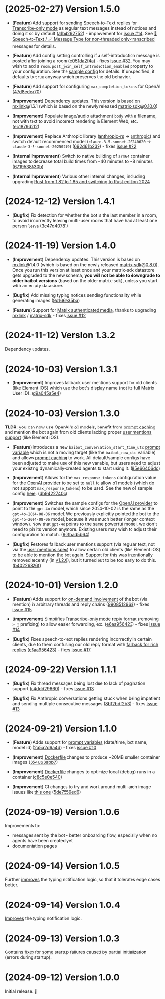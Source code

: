 # (2025-02-27) Version 1.5.0

- (**Feature**) Add support for sending Speech-to-Text replies for [Transcribe-only mode](./docs/features.md#transcribe-only-mode) as regular text messages instead of notices and doing it so by default ([a1bd292752](https://github.com/etkecc/baibot/commit/a1bd292752bdd37a196788c73d00b5619e843a78)) - improvement for [issue #14](https://github.com/etkecc/baibot/issues/14). See [🦻 Speech-to-Text / 🪄 Message Type for non-threaded only-transcribed messages](./docs/configuration/speech-to-text.md#-message-type-for-non-threaded-only-transcribed-messages) for details.

- (**Feature**) Add config setting controlling if a self-introduction message is posted after joining a room ([c051da2f4a](https://github.com/etkecc/baibot/commit/c051da2f4a161de0974ebb917f7a52d01f5a001f)) - fixes [issue #32](https://github.com/etkecc/baibot/issues/32). You may wish to add a `room.post_join_self_introduction_enabled` property to your configuration. See the [sample config](./etc/app/config.yml.dist) for details. If unspecified, it defaults to `true` anyway which preserves the old behavior.

- (**Feature**) Add support for configuring `max_completion_tokens` for OpenAI ([47d8edea70](https://github.com/etkecc/baibot/commit/47d8edea705a44aa25a9bfaec4888c0f9ea8700e))

- (**Improvement**) Dependency updates. This version is based on [mxlink](https://crates.io/crates/mxlink)@1.6.1 (which is based on the newly released [matrix-sdk](https://crates.io/crates/matrix-sdk)@[0.10.0](https://github.com/matrix-org/matrix-rust-sdk/releases/tag/matrix-sdk-0.10.0))

- (**Improvement**) Populate image/audio attachment `body` with a filename, not with text to avoid incorrect rendering in Element Web, etc. ([ec1879d212](https://github.com/etkecc/baibot/commit/ec1879d212fa8d6e5f8590486e94c72abfcb75a5))

- (**Improvement**) Replace Anthropic library ([anthropic-rs](https://crates.io/crates/anthropic-rs) -> [anthropic](https://crates.io/crates/anthropic)) and switch default recommended model (`claude-3-5-sonnet-20240620` -> `claude-3-7-sonnet-20250219`) ([692d61b239](https://github.com/etkecc/baibot/commit/692d61b2398f073b81d32d4cbe8145ab3929e48c)) - fixes [issue #22](https://github.com/etkecc/baibot/issues/22)

- (**Internal Improvement**) Switch to native building of `arm64` container images to decrease total build times from ~40 minutes to ~8 minutes ([6719538530b](https://github.com/etkecc/baibot/commit/6719538530bf76b3ff2d24077b2a7fa868276b79))

- (**Internal Improvement**) Various other internal changes, including upgrading [Rust from 1.82 to 1.85 and switching to Rust edition 2024](https://blog.rust-lang.org/2025/02/20/Rust-1.85.0.html)


# (2024-12-12) Version 1.4.1

- (**Bugfix**) Fix detection for whether the bot is the last member in a room, to avoid incorrectly leaving multi-user rooms that have had at least one person `leave` ([3c47d40781](https://github.com/etkecc/baibot/commit/3c47d407819aa9c0121117a411858238724f06da))


# (2024-11-19) Version 1.4.0

- (**Improvement**) Dependency updates. This version is based on [mxlink](https://crates.io/crates/mxlink)@1.4.0 (which is based on the newly released [matrix-sdk](https://crates.io/crates/matrix-sdk)@[0.8.0](https://github.com/matrix-org/matrix-rust-sdk/releases/tag/matrix-sdk-0.8.0)). Once you run this version at least once and your matrix-sdk datastore gets upgraded to the new schema, **you will not be able to downgrade to older baibot versions** (based on the older matrix-sdk), unless you start with an empty datastore.

- (**Bugfix**) Add missing typing notices sending functionality while generating images ([9d166e35ba](https://github.com/etkecc/baibot/commit/9d166e35ba6fc0daaf69318870e92436f3302056))

- (**Feature**) Support for [Matrix authenticated media](https://matrix.org/docs/spec-guides/authed-media-servers/), thanks to upgrading [mxlink](https://crates.io/crates/mxlink) / [matrix-sdk](https://crates.io/crates/matrix-sdk) - fixes [issue #12](https://github.com/etkecc/baibot/issues/12)


# (2024-11-12) Version 1.3.2

Dependency updates.


# (2024-10-03) Version 1.3.1

- (**Improvement**) Improves fallback user mentions support for old clients (like Element iOS) which use the bot's display name (not its full Matrix User ID). ([d9a045a5e4](https://github.com/etkecc/baibot/commit/d9a045a5e41d2b99694f92ec9e90f47529546d89))


# (2024-10-03) Version 1.3.0

**TLDR**: you can now use OpenAI's [o1](https://platform.openai.com/docs/models/o1) models, benefit from [prompt caching](https://platform.openai.com/docs/guides/prompt-caching) and mention the bot again from old clients lacking proper [user mentions support](https://spec.matrix.org/latest/client-server-api/#user-and-room-mentions) (like Element iOS).

- (**Feature**) Introduces a new `baibot_conversation_start_time_utc` [prompt variable](./docs/configuration/text-generation.md#️-prompt-override) which is not a moving target (like the `baibot_now_utc` variable) and allows [prompt caching](https://platform.openai.com/docs/guides/prompt-caching) to work. All default/sample configs have been adjusted to make use of this new variable, but users need to adjust your existing dynamically-created agents to start using it. ([85e66406dc](https://github.com/etkecc/baibot/commit/85e66406dc6f430741c7819f420e2df4ae6e8d3b))

- (**Improvement**) Allows for the `max_response_tokens` configuration value for the [OpenAI provider](./docs/providers.md#openai) to be set to `null` to allow [o1](https://platform.openai.com/docs/models/o1) models (which do not support `max_response_tokens`) to be used. See the new o1 sample config [here](./docs/sample-provider-configs/openai-o1.yml). ([db9422740c](https://github.com/etkecc/baibot/commit/db9422740ceca32956d9628b6326b8be206344e2))

- (**Improvement**) Switches the sample configs for the [OpenAI provider](./docs/providers.md#openai) to point to the `gpt-4o` model, which since 2024-10-02 is the same as the `gpt-4o-2024-08-06` model. We previously explicitly pointed the bot to the `gpt-4o-2024-08-06` model, because it was much better (longer context window). Now that `gpt-4o` points to the same powerful model, we don't need to pin its version anymore. Existing users may wish to adjust their configuration to match. ([90fbad5b64](https://github.com/etkecc/baibot/commit/90fbad5b643cd06c23179f055a309ec6a7cba161))

- (**Bugfix**) Restores fallback user mentions support (via regular text, not via the [user mentions spec](https://spec.matrix.org/latest/client-server-api/#user-and-room-mentions)) to allow certain old clients (like Element iOS) to be able to mention the bot again. Support for this was intentionally removed recently (in [v1.2.0](#2024-10-01-version-120)), but it turned out to be too early to do this. ([b40226826f](https://github.com/etkecc/baibot/commit/b40226826fe914d0d5d265230ebc5bac8058b6f7))


# (2024-10-01) Version 1.2.0

- (**Feature**) Adds support for [on-demand involvement](./docs/features.md#on-demand-involvement) of the bot (via mention) in arbitrary threads and reply chains ([9908512968](https://github.com/etkecc/baibot/commit/990851296828168c2106eb3f4668833e9e5a7463)) - fixes [issue #15](https://github.com/etkecc/baibot/issues/15)

- (**Improvement**) Simplifies [Transcribe-only mode](./docs/features.md#transcribe-only-mode) reply format (removing `> 🦻` prefixing) to allow easier forwarding, etc. ([e6aa956423](https://github.com/etkecc/baibot/commit/e6aa95642376ee7d87932d0e66dcfedf261b188b)) - fixes [issue #14](https://github.com/etkecc/baibot/issues/14)

- (**Bugfix**) Fixes speech-to-text replies rendering incorrectly in certain clients, due to them confusing our old reply format with [fallback for rich replies](https://spec.matrix.org/v1.11/client-server-api/#fallbacks-for-rich-replies) ([e6aa956423](https://github.com/etkecc/baibot/commit/e6aa95642376ee7d87932d0e66dcfedf261b188b)) - fixes [issue #17](https://github.com/etkecc/baibot/issues/17)


# (2024-09-22) Version 1.1.1

- (**Bugfix**) Fix thread messages being lost due to lack of pagination support ([d4ddd29660](https://github.com/etkecc/baibot/commit/d4ddd29660d9f51d248119dd6032e68ab29e7d35)) - fixes [issue #13](https://github.com/etkecc/baibot/issues/13)

- (**Bugfix**) Fix Anthropic conversations getting stuck when being impatient and sending multiple consecutive messages ([8b12bdf2b3](https://github.com/etkecc/baibot/commit/8b12bdf2b3196abea0e8db33d7c50fff48341cb9)) - fixes [issue #13](https://github.com/etkecc/baibot/issues/13)


# (2024-09-21) Version 1.1.0

- (**Feature**) Adds support for [prompt variables](./docs/configuration/text-generation.md#️-prompt-override) (date/time, bot name, model id) ([2a5a2d6a4d](https://github.com/etkecc/baibot/commit/2a5a2d6a4dbf5fd7cb504ac07d4187fdc32ae395)) - fixes [issue #10](https://github.com/etkecc/baibot/issues/10)

- (**Improvement**) [Dockerfile](./Dockerfile) changes to produce ~20MB smaller container images ([354063abb7](https://github.com/etkecc/baibot/commit/354063abb79035069bd3b26c53214874e9cdd95d))

- (**Improvement**) [Dockerfile](./Dockerfile) changes to optimize local (debug) runs in a container ([c8c5e0e540](https://github.com/etkecc/baibot/commit/c8c5e0e540ab981e849452eb3ddb0378105e1fc6))

- (**Improvement**) CI changes to try and work around multi-arch image issues like [this one](https://github.com/etkecc/baibot/issues/2) ([5de7559ed6](https://github.com/etkecc/baibot/commit/5de7559ed685a41c22dfc12283681f02f4c2ee00))


# (2024-09-19) Version 1.0.6

Improvements to:

- messages sent by the bot - better onboarding flow, especially when no agents have been created yet
- documentation pages


# (2024-09-14) Version 1.0.5

Further [improves](https://github.com/etkecc/baibot/commit/3b25b92a81a05ebaf1c6dbabf675fbfbe6c9f418) the typing notification logic, so that it tolerates edge cases better.


# (2024-09-14) Version 1.0.4

[Improves](https://github.com/etkecc/baibot/commit/dd1dd78312e3db7f92b37fb3b4750fbe35de7115) the typing notification logic.


# (2024-09-13) Version 1.0.3

Contains [fixes](https://github.com/etkecc/rust-mxlink/commit/f339fc85e69aa7f614394ad303d1614cd307319c) for [some](https://github.com/etkecc/baibot/issues/1) startup failures caused by partial initialization (errors during startup).


# (2024-09-12) Version 1.0.0

Initial release. 🎉
